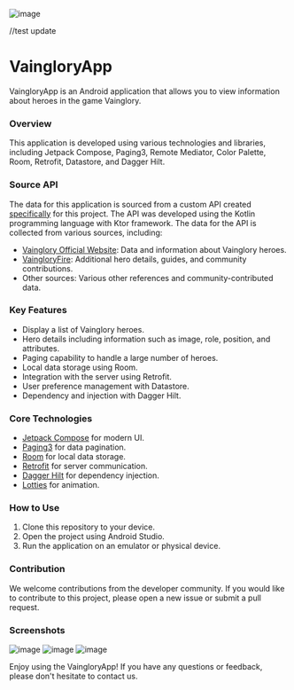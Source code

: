
![image](https://github.com/tiofani03/vaingloryApp-Android/assets/43690617/cb69141d-747f-4d2e-9bf2-5182a0171688)

//test update

# VaingloryApp
VaingloryApp is an Android application that allows you to view information about heroes in the game Vainglory.


### Overview
This application is developed using various technologies and libraries, including Jetpack Compose, Paging3, Remote Mediator, Color Palette, Room, Retrofit, Datastore, and Dagger Hilt.

### Source API
The data for this application is sourced from a custom API created [specifically](https://github.com/tiofani03/vaingloryApp-Backend) for this project. The API was developed using the Kotlin programming language with Ktor framework. The data for the API is collected from various sources, including:

- [Vainglory Official Website](https://www.vainglorygame.com/): Data and information about Vainglory heroes.
- [VaingloryFire](https://www.vaingloryfire.com/): Additional hero details, guides, and community contributions.
- Other sources: Various other references and community-contributed data.

### Key Features
- Display a list of Vainglory heroes.
- Hero details including information such as image, role, position, and attributes.
- Paging capability to handle a large number of heroes.
- Local data storage using Room.
- Integration with the server using Retrofit.
- User preference management with Datastore.
- Dependency and injection with Dagger Hilt.

### Core Technologies
- [Jetpack Compose](https://developer.android.com/jetpack/compose) for modern UI.
- [Paging3](https://developer.android.com/topic/libraries/architecture/paging/v3-overview) for data pagination.
- [Room](https://developer.android.com/jetpack/androidx/releases/room) for local data storage.
- [Retrofit](https://square.github.io/retrofit/) for server communication.
- [Dagger Hilt](https://dagger.dev/hilt/) for dependency injection.
- [Lotties](https://lottiefiles.com/) for animation.

### How to Use
1. Clone this repository to your device.
2. Open the project using Android Studio.
3. Run the application on an emulator or physical device.

### Contribution
We welcome contributions from the developer community. If you would like to contribute to this project, please open a new issue or submit a pull request.

### Screenshots
![image](https://github.com/tiofani03/vaingloryApp-Android/assets/43690617/1aa49916-b777-42d0-a606-a563a73f08a4)
![image](https://github.com/tiofani03/vaingloryApp-Android/assets/43690617/56d2dc6d-11d1-4e3d-b3f2-9b8efc4460e2)
![image](https://github.com/tiofani03/vaingloryApp-Android/assets/43690617/809ec826-eaf1-4b71-bd92-bfabba28df7f)


Enjoy using the VaingloryApp! If you have any questions or feedback, please don't hesitate to contact us.
